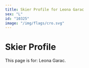 ```yaml
---
title: Skier Profile for Leona Garac
sex: "L"
id: "10325"
image: "/img/flags/cro.svg" 
---
```


# Skier Profile

This page is for: Leona Garac.
    